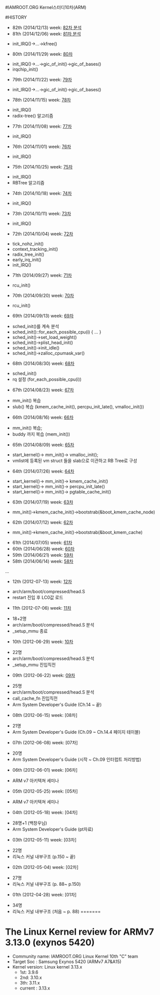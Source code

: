 #IAMROOT.ORG Kernel스터디10차(ARM)

#HISTORY
* 82th (2014/12/13) week: [82차 분석](https://github.com/hephaex/kernel_review/blob/master/a10c_82.md)
* 81th (2014/12/06) week: [81차 분석](https://github.com/hephaex/kernel_review/blob/master/a10c_81.md)
 - init_IRQ()->...->kfree()
* 80th (2014/11/29) week: [80차](https://github.com/hephaex/kernel_review/blob/master/a10c_80.md)
 - init_IRQ()->...->gic_of_init()->gic_of_bases()
 - irqchip_init()
* 79th (2014/11/22) week: [79차](https://github.com/hephaex/kernel_review/blob/master/a10c_79.md)
 - init_IRQ()->...->gic_of_init()->gic_of_bases()
* 78th (2014/11/15) week: [78차](https://github.com/hephaex/kernel_review/blob/master/a10c_78.md)
 - init_IRQ()
 - radix-tree() 알고리즘
* 77th (2014/11/08) week: [77차](https://github.com/hephaex/kernel_review/blob/master/a10c_77.md)
 - init_IRQ()
* 76th (2014/11/01) week: [76차](https://github.com/hephaex/kernel_review/blob/master/a10c_76.md)
 - init_IRQ()
* 75th (2014/10/25) week: [75차](https://github.com/hephaex/kernel_review/blob/master/a10c_75.md)
 - init_IRQ()
 - RBTree 알고리즘
* 74th (2014/10/18) week: [74차](https://github.com/hephaex/kernel_review/blob/master/a10c_74.md)
 - init_IRQ()
* 73th (2014/10/11) week: [73차](https://github.com/hephaex/kernel_review/blob/master/a10c_73.md)
 - init_IRQ()
* 72th (2014/10/04) week: [72차](https://github.com/hephaex/kernel_review/blob/master/a10c_72.md)
 - tick_nohz_init()
 - context_tracking_init()
 - radix_tree_init()
 - early_irq_init()
 - init_IRQ()
* 71th (2014/09/27) week: [71차](https://github.com/hephaex/kernel_review/blob/master/a10c_71.md)
 - rcu_init()
* 70th (2014/09/20) week: [70차](https://github.com/hephaex/kernel_review/blob/master/a10c_70.md)
 - rcu_init()
* 69th (2014/09/13) week: [69차](https://github.com/hephaex/kernel_review/blob/master/a10c_69.md)
 - sched_init()를 계속 분석
 - sched_init()::for_each_possible_cpu(i) { ... }
 - sched_init()->set_load_weight()
 - sched_init()->plist_head_init()
 - sched_init()->init_idle()
 - sched_init()->zalloc_cpumask_var()
* 68th (2014/08/30) week: [68차](https://github.com/hephaex/kernel_review/blob/master/a10c_68.md)
 - sched_init()
 - rq 설정 (for_each_possible_cpu(i))
* 67th (2014/08/23) week: [67차](https://github.com/hephaex/kernel_review/blob/master/a10c_67.md)
 - mm_init() 복습
 - slub() 복습 (kmem_cache_init(), percpu_init_late(), vmalloc_init())
* 66th (2014/08/16) week: [66차](https://github.com/hephaex/kernel_review/blob/master/a10c_66.md)
 - mm_init() 복습;
 - buddy 까지 복습 (mem_init())
* 65th (2014/08/09) week: [65차](https://github.com/hephaex/kernel_review/blob/master/a10c_65.md)
 - start_kernel()-> mm_init()-> vmalloc_init();
 - vmlist에 등록된 vm struct 들을 slab으로 이관하고 RB Tree로 구성
* 64th (2014/07/26) week: [64차](https://github.com/hephaex/kernel_review/blob/master/a10c_64.md)
 - start_kernel()-> mm_init()-> kmem_cache_init()
 - start_kernel()-> mm_init()-> percpu_init_late()
 - start_kernel()-> mm_init()-> pgtable_cache_init()
* 63th (2014/07/19) week: [63차](https://github.com/hephaex/kernel_review/blob/master/a10c_63.md)
 - mm_init()->kmem_cache_init()->bootstrab(&boot_kmem_cache_node) 
* 62th (2014/07/12) week: [62차](https://github.com/hephaex/kernel_review/blob/master/a10c_62.md)
 - mm_init()->kmem_cache_init()->bootstrab(&boot_kmem_cache) 
* 61th (2014/07/05) week: [61차](https://github.com/hephaex/kernel_review/blob/master/a10c_61.md)
* 60th (2014/06/28) week: [60차](https://github.com/hephaex/kernel_review/blob/master/a10c_60.md)
* 59th (2014/06/21) week: [59차](https://github.com/hephaex/kernel_review/blob/master/a10c_59.md)
* 58th (2014/06/14) week: [58차](https://github.com/hephaex/kernel_review/blob/master/a10c_58.md)

...

* 12th (2012-07-13) week: [12차](https://github.com/hephaex/kernel_review/blob/master/a10c_12.md)
 - arch/arm/boot/compressed/head.S
 - restart 진입 후 LC0값 로드
* 11th (2012-07-06) week: [11차](https://github.com/hephaex/kernel_review/blob/master/a10c_11.md)
 - 18+2명
 - arch/arm/boot/compressed/head.S 분석
 - _setup_mmu 종료
* 10th (2012-06-29) week: [10차](https://github.com/hephaex/kernel_review/blob/master/a10c_11.md)
 - 22명
 - arch/arm/boot/compressed/head.S 분석
 - _setup_mmu 진입직전
* 09th (2012-06-22) week: [09차](https://github.com/hephaex/kernel_review/blob/master/a10c_10.md)
 - 25명
 - arch/arm/boot/compressed/head.S 분석
 - call_cache_fn 진입직전
 - Arm System Developer's Guide (Ch.14 ~ 끝)
* 08th (2012-06-15) week: [08차]
 - 21명
 - Arm System Developer's Guide (Ch.09 ~ Ch.14.4 페이지 테이블)
* 07th (2012-06-08) week: [07차]
 - 20명
 - Arm System Developer's Guide (시작 ~ Ch.09 인터럽트 처리방법)
* 06th (2012-06-01) week: [06차]
 - ARM v7 아키텍쳐 세미나
* 05th (2012-05-25) week: [05차]
 - ARM v7 아키텍쳐 세미나
* 04th (2012-05-18) week: [04차]
 - 28명+1 (백창우님)
 - Arm System Developer's Guide (pt자료)
* 03th (2012-05-11) week: [03차]
 - 22명
 - 리눅스 커널 내부구조 (p.150 ~ 끝)
* 02th (2012-05-04) week: [02차]
 - 27명
 - 리눅스 커널 내부구조 (p. 88~ p.150)
* 01th (2012-04-28) week: [01차]
 - 34명
 - 리눅스 커널 내부구조 (처음  ~ p. 88)
=======
# The Linux Kernel review for ARMv7 3.13.0 (exynos 5420)
* Community name: IAMROOT.ORG Linux Kernel 10th "C" team
* Target Soc    : Samsung Exynos 5420 (ARMv7 A7&A15)
* Kernel version: Linux kernel 3.13.x
  - 1st: 3.9.6
  - 2nd: 3.10.x
  - 3th: 3.11.x
  - current : 3.13.x
